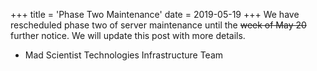 +++
title = 'Phase Two Maintenance'
date = 2019-05-19
+++
We have rescheduled phase two of server maintenance until the ~~week of May 20~~ further notice. We will update this post with more details.

- Mad Scientist Technologies Infrastructure Team